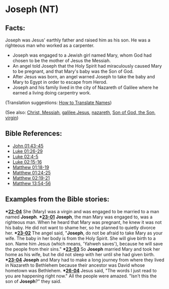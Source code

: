 # Joseph (NT) #

## Facts: ##

Joseph was Jesus' earthly father and raised him as his son. He was a righteous man who worked as a carpenter.

* Joseph was engaged to a Jewish girl named Mary, whom God had chosen to be the mother of Jesus the Messiah.
* An angel told Joseph that the Holy Spirit had miraculously caused Mary to be pregnant, and that Mary's baby was the Son of God.
* After Jesus was born, an angel warned Joseph to take the baby and Mary to Egypt in order to escape from Herod.
* Joseph and his family lived in the city of Nazareth of Galilee where he earned a living doing carpentry work.

(Translation suggestions: [How to Translate Names](https://git.door43.org/Door43/en-ta-translate-vol1/src/master/content/translate_names.md))

(See also: [Christ, Messiah](../kt/christ.md), [galilee](../other/galilee.md),[Jesus](../kt/jesus.md),  [nazareth](../other/nazareth.md), [Son of God, the Son](../kt/sonofgod.md), [virgin](../other/virgin.md))

## Bible References: ##

* [John 01:43-45](https://door43.org/en/bible/notes/jhn/01/43)
* [Luke 01:26-29](https://door43.org/en/bible/notes/luk/01/26)
* [Luke 02:4-5](https://door43.org/en/bible/notes/luk/02/04)
* [Luke 02:15-16](https://door43.org/en/bible/notes/luk/02/15)
* [Matthew 01:18-19](https://door43.org/en/bible/notes/mat/01/18)
* [Matthew 01:24-25](https://door43.org/en/bible/notes/mat/01/24)
* [Matthew 02:19-21](https://door43.org/en/bible/notes/mat/02/19)
* [Matthew 13:54-56](https://door43.org/en/bible/notes/mat/13/54)

## Examples from the Bible stories: ##

  __*[22-04](https://door43.org/en/obs/notes/frames/22-04)__ She (Mary) was a virgin and was engaged to be married to a man named __Joseph__.
  __*[23-01](https://door43.org/en/obs/notes/frames/23-01)__ __Joseph__, the man Mary was engaged to, was a righteous man. When he heard that Mary was pregnant, he knew it was not his baby. He did not want to shame her, so he planned to quietly divorce her.
  __*[23-02](https://door43.org/en/obs/notes/frames/23-02)__ The angel said, "__Joseph__, do not be afraid to take Mary as your wife. The baby in her body is from the Holy Spirit. She will give birth to a son. Name him Jesus (which means, 'Yahweh saves'), because he will save the people from their sins."
  __*[23-03](https://door43.org/en/obs/notes/frames/23-03)__ So __Joseph__ married Mary and took her home as his wife, but he did not sleep with her until she had given birth.
  __*[23-04](https://door43.org/en/obs/notes/frames/23-04)__ __Joseph__ and Mary had to make a long journey from where they lived in Nazareth to Bethlehem because their ancestor was David whose hometown was Bethlehem.
  __*[26-04](https://door43.org/en/obs/notes/frames/26-04)__ Jesus said, "The words I just read to you are happening right now." All the people were amazed. "Isn't this the son of __Joseph__?" they said.


